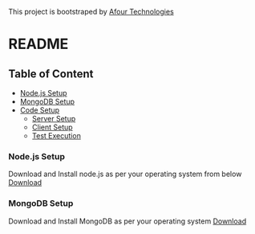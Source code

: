 This project is bootstraped by [Afour Technologies](https://afourtech.com/)
# README 

## Table of Content

- [Node.js Setup](#Node.js-Setup)
- [MongoDB Setup](#MongDB-Setup)
- [Code Setup](#Code-Setup)
   - [Server Setup](#Server-Setup)
   - [Client Setup](#Client-Setup)
   - [Test Execution](#Test-Execution)
   
### Node.js Setup

Download and Install node.js as per your operating system from below
[Download](https://nodejs.org/en/download/)

### MongoDB Setup

Download and Install MongoDB as per your operating system
[Download](https://www.mongodb.com/download-center#community)
   
